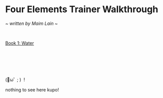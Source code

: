 # Four Elements Trainer Walkthrough
*\~ written by Maim Lain \~*

<br>

[Book 1: Water](https://github.com/maim-lain/fourelements/blob/master/book-1/home.md)  

<br>
<br>
<br>
<br>

(ﾟωﾟ ; ) &nbsp;!

nothing to see here kupo!

